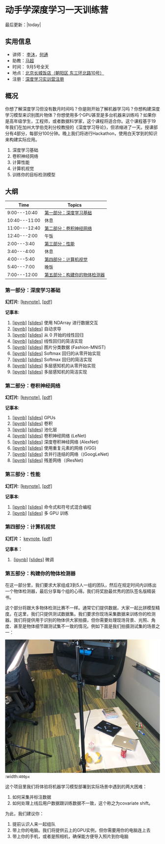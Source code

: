 # 动手学深度学习一天训练营

最后更新：|today|

## 实用信息

- 讲师： [李沐](https://github.com/mli)，[何通]( https://github.com/hetong007)
- 助教：[马超](https://github.com/aksnzhy)
- 时间： 9月5号全天
- 地点：[北京长城饭店（朝阳区 东三环北路10号）](https://j.map.baidu.com/39/Smg)
- 注册：[深度学习实训营注册](https://aiprocon.csdn.net/m/topic/ai_procon/ticket)

## 概况

你想了解深度学习但没有数月时间吗？你是刚开始了解机器学习吗？你想构建深度学习模型来识别图片物体？你想使用多个GPU甚至是多台机器来训练吗？如果你是高年级学生，工程师，或者数据科学家，这个课程将适合你。这个课程基于19年我们在加州大学伯克利分校教授的《深度学习导论》，但浓缩进了一天。授课部分有4部分，每部分100分钟。晚上我们将进行Hackathon，使用白天学到的知识来构建实际应用。

1. 深度学习基础
2. 卷积神经网络
3. 计算性能
4. 计算机视觉
5. 训练你的目标检测模型

## 大纲


| Time | Topics |
| --- | --- |
| 9:00---10:40 | [第一部分：深度学习基础](#id5) |
| 10:40---11:00 | 休息 |
| 11:00---12:40 | [第二部分：卷积神经网络](#id6) |
| 12:40---2:00 | 午饭 |
| 2:00---3:40 | [第三部分：性能](#id7) |
| 3:40---4:00 | 休息 |
| 4:00---5:40 | [第四部分：计算机视觉](#id8) |
| 5:40---7:00 | 晚饭 |
| 7:00---12:00 | [第五部分：构建你的物体检测器](#id9) |

### 第一部分：深度学习基础

**幻灯片**: [[keynote]](slides/Part-1.key), [[pdf]](slides/Part-1.pdf)

**记事本**:

1.   [[ipynb]](https://github.com/mli/d2l-1day-notebooks-zh/blob/master/notebooks-1/1-ndarray.ipynb)  [[slides]](https://nbviewer.jupyter.org/format/slides/github/mli/d2l-1day-notebooks-zh/blob/master/notebooks-1/1-ndarray.ipynb#/) 使用 NDArray 进行数据交互
1.   [[ipynb]](https://github.com/mli/d2l-1day-notebooks-zh/blob/master/notebooks-1/2-autograd.ipynb)  [[slides]](https://nbviewer.jupyter.org/format/slides/github/mli/d2l-1day-notebooks-zh/blob/master/notebooks-1/2-autograd.ipynb#/) 自动求导
1.   [[ipynb]](https://github.com/mli/d2l-1day-notebooks-zh/blob/master/notebooks-1/3-linear-regression-scratch.ipynb)  [[slides]](https://nbviewer.jupyter.org/format/slides/github/mli/d2l-1day-notebooks-zh/blob/master/notebooks-1/3-linear-regression-scratch.ipynb#/) 从 0 开始的线性回归
1.   [[ipynb]](https://github.com/mli/d2l-1day-notebooks-zh/blob/master/notebooks-1/4-linear-regression-gluon.ipynb)  [[slides]](https://nbviewer.jupyter.org/format/slides/github/mli/d2l-1day-notebooks-zh/blob/master/notebooks-1/4-linear-regression-gluon.ipynb#/) 线性回归的简洁实现
1.   [[ipynb]](https://github.com/mli/d2l-1day-notebooks-zh/blob/master/notebooks-1/5-fashion-mnist.ipynb)  [[slides]](https://nbviewer.jupyter.org/format/slides/github/mli/d2l-1day-notebooks-zh/blob/master/notebooks-1/5-fashion-mnist.ipynb#/) 图片分类数据 (Fashion-MNIST)
1.   [[ipynb]](https://github.com/mli/d2l-1day-notebooks-zh/blob/master/notebooks-1/6-softmax-regression-scratch.ipynb)  [[slides]](https://nbviewer.jupyter.org/format/slides/github/mli/d2l-1day-notebooks-zh/blob/master/notebooks-1/6-softmax-regression-scratch.ipynb#/) Softmax 回归的从零开始实现
1.   [[ipynb]](https://github.com/mli/d2l-1day-notebooks-zh/blob/master/notebooks-1/7-softmax-regression-gluon.ipynb)  [[slides]](https://nbviewer.jupyter.org/format/slides/github/mli/d2l-1day-notebooks-zh/blob/master/notebooks-1/7-softmax-regression-gluon.ipynb#/) Softmax 回归的简洁实现
1.   [[ipynb]](https://github.com/mli/d2l-1day-notebooks-zh/blob/master/notebooks-1/8-mlp-scratch.ipynb)  [[slides]](https://nbviewer.jupyter.org/format/slides/github/mli/d2l-1day-notebooks-zh/blob/master/notebooks-1/8-mlp-scratch.ipynb#/) 多层感知机的从零开始实现
1.   [[ipynb]](https://github.com/mli/d2l-1day-notebooks-zh/blob/master/notebooks-1/9-mlp-gluon.ipynb)  [[slides]](https://nbviewer.jupyter.org/format/slides/github/mli/d2l-1day-notebooks-zh/blob/master/notebooks-1/9-mlp-gluon.ipynb#/) 多层感知机的简洁实现

### 第二部分：卷积神经网络

**幻灯片**: [[keynote]](slides/Part-2.key), [[pdf]](slides/Part-2.pdf)

**记事本**:

1. [[ipynb]](https://github.com/mli/d2l-1day-notebooks-zh/blob/master/notebooks-2/1-use-gpu.ipynb)  [[slides]](https://nbviewer.jupyter.org/format/slides/github/mli/d2l-1day-notebooks-zh/blob/master/notebooks-2/1-use-gpu.ipynb#/) GPUs
1.  [[ipynb]](https://github.com/mli/d2l-1day-notebooks-zh/blob/master/notebooks-2/2-conv-layer.ipynb)  [[slides]](https://nbviewer.jupyter.org/format/slides/github/mli/d2l-1day-notebooks-zh/blob/master/notebooks-2/2-conv-layer.ipynb#/) 卷积
1.  [[ipynb]](https://github.com/mli/d2l-1day-notebooks-zh/blob/master/notebooks-2/3-pooling.ipynb)  [[slides]](https://nbviewer.jupyter.org/format/slides/github/mli/d2l-1day-notebooks-zh/blob/master/notebooks-2/3-pooling.ipynb#/) 池化层
1.  [[ipynb]](https://github.com/mli/d2l-1day-notebooks-zh/blob/master/notebooks-2/4-lenet.ipynb)  [[slides]](https://nbviewer.jupyter.org/format/slides/github/mli/d2l-1day-notebooks-zh/blob/master/notebooks-2/4-lenet.ipynb#/) 卷积神经网络 (LeNet)
1.  [[ipynb]](https://github.com/mli/d2l-1day-notebooks-zh/blob/master/notebooks-2/5-alexnet.ipynb)  [[slides]](https://nbviewer.jupyter.org/format/slides/github/mli/d2l-1day-notebooks-zh/blob/master/notebooks-2/5-alexnet.ipynb#/) 深度卷积神经网络 (AlexNet)
1.   [[ipynb]](https://github.com/mli/d2l-1day-notebooks-zh/blob/master/notebooks-2/6-vgg.ipynb)  [[slides]](https://nbviewer.jupyter.org/format/slides/github/mli/d2l-1day-notebooks-zh/blob/master/notebooks-2/6-vgg.ipynb#/) 使用重复元素的网络 (VGG)
1.  [[ipynb]](https://github.com/mli/d2l-1day-notebooks-zh/blob/master/notebooks-2/7-googlenet.ipynb)  [[slides]](https://nbviewer.jupyter.org/format/slides/github/mli/d2l-1day-notebooks-zh/blob/master/notebooks-2/7-googlenet.ipynb#/) 含并行连结的网络（(GoogLeNet)
1.  [[ipynb]](https://github.com/mli/d2l-1day-notebooks-zh/blob/master/notebooks-2/8-resnet.ipynb)  [[slides]](https://nbviewer.jupyter.org/format/slides/github/mli/d2l-1day-notebooks-zh/blob/master/notebooks-2/8-resnet.ipynb#/) 残差网络（(ResNet)

### 第三部分：性能

**幻灯片**: [[keynote]](slides/Part-3.key), [[pdf]](slides/Part-3.pdf)

**记事本**:

1. [[ipynb]](https://github.com/mli/d2l-1day-notebooks-zh/blob/master/notebooks-3/1-hybridize.ipynb)  [[slides]](https://nbviewer.jupyter.org/format/slides/github/mli/d2l-1day-notebooks-zh/blob/master/notebooks-3/1-hybridize.ipynb#/) 命令式和符号式混合编程
1. [[ipynb]](https://github.com/mli/d2l-1day-notebooks-zh/blob/master/notebooks-3/2-multiple-gpus.ipynb)  [[slides]](https://nbviewer.jupyter.org/format/slides/github/mli/d2l-1day-notebooks-zh/blob/master/notebooks-3/2-multiple-gpus.ipynb#/) 多 GPU 训练

### 第四部分：计算机视觉

**幻灯片：** [keynote](slides/Part-4.key), [[pdf]](slides/Part-4.pdf)

**记事本：**

1. ​                            [[ipynb]](https://github.com/mli/d2l-1day-notebooks-zh/blob/master/notebooks-4/1-fine-tuning.ipynb)  [[slides]](https://nbviewer.jupyter.org/format/slides/github/mli/d2l-1day-notebooks-zh/blob/master/notebooks-4/1-fine-tuning.ipynb#/) 微调

### 第五部分：构建你的物体检测器

在这一部分里，我们要求大家组成3到5人一组的团队，然后在规定时间内训练出一个物体检测器，最后分享每个组的心得。我们将奖励最优秀的团队签名版精装书。

这个部分将跟大多物体检测比赛不一样。通常它们提供数据，大家一起比拼模型精度。在这里，我们只提供测试数据集。我们要求你现场采集数据来训练你的检测器。我们将提供用于识别的物体供大家拍摄，但你需要处理现场背景、光照、角度、甚至是物体细节跟测试集不一致的情况。例如下面是我们拍摄测试集的场景之一：

![测试集拍摄场景之一](./img/test_env.jpeg)
:width:`400px`

这个项目里我们将体验将机器学习模型部署到实际场景中遇到的两大困难：

1. 如何采集并标注数据
2. 如何处理上线后用户数据跟训练数据不一致，这个称之为covariate shift。

为此，我们建议你：

1. 提前认识人来一起组队
2. 带上你的电脑。我们将提供云上的GPU实例，但你需要用你的电脑连上去
3. 带上你的手机，或者是照相机，确保能方便导入照片到你电脑

